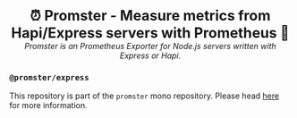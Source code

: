 <p align="center">
  <b style="font-size: 25px">⏰ Promster - Measure metrics from Hapi/Express servers with Prometheus 🚦</b><br />
  <i>Promster is an Prometheus Exporter for Node.js servers written with Express or Hapi.</i>
</p>

### `@promster/express`

This repository is part of the `promster` mono repository. Please head [here](https://github.com/tdeekens/promster) for more information.
